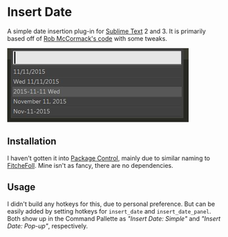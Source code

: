 # Insert Date
A simple date insertion plug-in for [Sublime Text][st] 2 and 3. It is primarily based off of [Rob McCormack's code][rmcc] with some tweaks.

![Screenshot of the pop up](screenshot.jpg)

## Installation
I haven't gotten it into [Package Control][pc], mainly due to similar naming to [FitcheFoll][ff]. Mine isn't as fancy, there are no dependencies.

## Usage
I didn't build any hotkeys for this, due to personal preference. But can be easily added by setting hotkeys for `insert_date` and `insert_date_panel`. Both show up in the Command Pallette as _"Insert Date: Simple"_ and _"Insert Date: Pop-up"_, respectively.


[st]: http://www.sublimetext.com
[rmcc]: https://www.sublimetext.com/forum/viewtopic.php?f=2&t=13342
[pc]: https://packagecontrol.io/
[ff]: https://github.com/FichteFoll/InsertDate
